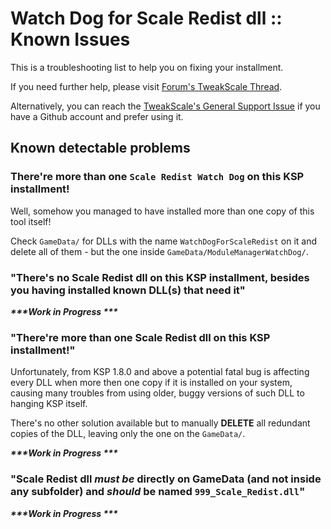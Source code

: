 # Watch Dog for Scale Redist dll :: Known Issues

This is a troubleshooting list to help you on fixing your installment.

If you need further help, please visit [Forum's TweakScale Thread](https://forum.kerbalspaceprogram.com/index.php?/topic/179030-*/).

Alternatively, you can reach the [TweakScale's General Support Issue](https://github.com/net-lisias-ksp/TweakScale/issues/92) if you have a Github account and prefer using it.

## Known detectable problems

### There're more than one `Scale Redist Watch Dog` on this KSP installment!

Well, somehow you managed to have installed more than one copy of this tool itself!

Check `GameData/` for DLLs with the name `WatchDogForScaleRedist` on it and delete all of them - but the one inside `GameData/ModuleManagerWatchDog/`.

### "There's no Scale Redist dll on this KSP installment, besides you having installed known DLL(s) that need it"

***\*\*\*Work in Progress \*\*\****


### "There're more than one Scale Redist dll on this KSP installment!"

Unfortunately, from KSP 1.8.0 and above a potential fatal bug is affecting every DLL when more then one copy if it is installed on your system, causing many troubles from using older, buggy versions of such DLL to hanging KSP itself.

There's no other solution available but to manually **DELETE** all redundant copies of the DLL, leaving only the one on the `GameData/`. 

***\*\*\*Work in Progress \*\*\****


### "Scale Redist dll *must be* directly on GameData (and not inside any subfolder) and *should* be named `999_Scale_Redist.dll`"


***\*\*\*Work in Progress \*\*\****

